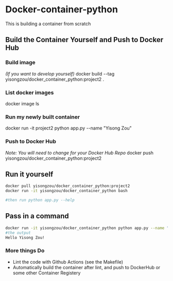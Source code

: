 # Docker-container-python
This is building a container from scratch

## Build the Container Yourself and Push to Docker Hub

### Build image
*(If you want to develop yourself)* 
docker build --tag yisongzou/docker_container_python:project2 .

### List docker images
docker image ls

### Run my newly built container

docker run -it project2 python app.py --name "Yisong Zou"

### Push to Docker Hub

*Note:  You will need to change for your Docker Hub Repo*
 docker push yisongzou/docker_container_python:project2

## Run it yourself

```bash
docker pull yisongzou/docker_container_python:project2
docker run -it yisongzou/docker_container_python bash 

#then run python app.py --help
```

## Pass in a command

```bash
docker run -it yisongzou/docker_container_python python app.py --name "Big John"
#the output
Hello Yisong Zou!
```

### More things Do

* Lint the code with Github Actions (see the Makefile)
* Automatically build the container after lint, and push to DockerHub or some other Container Registery



